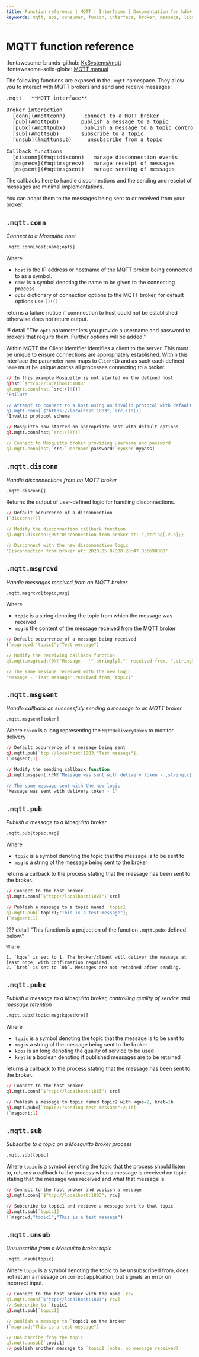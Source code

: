 ```yaml
---
title: Function reference | MQTT | Interfaces | Documentation for kdb+ and q
keywords: mqtt, api, consumer, fusion, interface, broker, message, library, telemetry, producer, q
---
```

# MQTT function reference

:fontawesome-brands-github: 
[KxSystems/mqtt](https://github.com/KxSystems/mqtt)
<br>
:fontawesome-solid-globe:
[MQTT manual](https://mosquitto.org/man/mqtt-7.html)

The following functions are exposed in the `.mqtt` namespace.
They allow you to interact with MQTT brokers and send and receive messages.

<pre markdown="1" class="language-txt">
.mqtt   **MQTT interface**

Broker interaction
  [conn](#mqttconn)      connect to a MQTT broker
  [pub](#mqttpub)       publish a message to a topic
  [pubx](#mqttpubx)      publish a message to a topic controlling qos and ret
  [sub](#mqttsub)       subscribe to a topic
  [unsub](#mqttunsub)     unsubscribe from a topic

Callback functions
  [disconn](#mqttdisconn)   manage disconnection events
  [msgrecv](#mqttmsgrecv)   manage receipt of messages
  [msgsent](#mqttmsgsent)   manage sending of messages
</pre>

The callbacks here to handle disconnections and the sending and receipt of messages are minimal implementations. 

You can adapt them to the messages being sent to or received from your broker.


## `.mqtt.conn`

_Connect to a Mosquitto host_

```txt
.mqtt.conn[host;name;opts]
```

Where

-   `host` is the IP address or hostname of the MQTT broker being connected to as a symbol.
-   `name` is a symbol denoting the name to be given to the connecting process
-   `opts` dictionary of connection options to the MQTT broker, for default options use `()!()`

returns a failure notice if connnection to host could not be established otherwise does not return output.

!!! detail "The `opts` parameter lets you provide a username and password to brokers that require them. Further options will be added."

Within MQTT the Client Identifier identifies a client to the server. This must be unique to ensure connections are appropriately established. Within this interface the parameter `name` maps to `ClientID` and as such each defined `name` must be unique across all processes connecting to a broker.

```q
// In this example Mosquitto is not started on the defined host
q)hst:`$"tcp://localhost:1883"
q).mqtt.conn[hst;`src;()!()]
'Failure

// Attempt to connect to a host using an invalid protocol with default options
q).mqtt.conn[`$"https://localhost:1883";`src;()!()]
'Invalid protocol scheme

// Mosquitto now started on appropriate host with default options
q).mqtt.conn[hst;`src;()!()]

// Connect to Mosquitto broker providing username and password
q).mqtt.conn[hst;`src;`username`password!`myuser`mypass]
```


## `.mqtt.disconn`

_Handle disconnections from an MQTT broker_

```txt
.mqtt.disconn[]
```

Returns the output of user-defined logic for handling disconnections.

```q
// Default occurrence of a disconnection
(`disconn;())

// Modify the disconnection callback function
q).mqtt.disconn:{0N!"Disconnection from broker at: ",string[.z.p];}

// Disconnect with the new disconnection logic
"Disconnection from broker at: 2020.05.07D08:28:47.836698000"
```


## `.mqtt.msgrcvd`

_Handle messages received from an MQTT broker_

```txt
.mqtt.msgrcvd[topic;msg]
```

Where

-  `topic` is a string denoting the topic from which the message was received
-  `msg` is the content of the message received from the MQTT broker

```q
// Default occurrence of a message being received
(`msgrecvd;"topic1";"Test message")

// Modify the receiving callback function
q).mqtt.msgrcvd:{0N!"Message - '",string[y],"' received from, ",string[x];}

// The same message received with the new logic
"Message - 'Test message' received from, topic1"
```


## `.mqtt.msgsent`

_Handle callback on successfuly sending a message to an MQTT broker_

```txt
.mqtt.msgsent[token]
```

Where `token` is a long representing the `MqttDeliveryToken` to monitor delivery

```q
// Default occurrence of a message being sent
q).mqtt.pub[`tcp://localhost:1883;"Test message"];
(`msgsent;1)

// Modify the sending callback function
q).mqtt.msgsent:{0N!"Message was sent with delivery token - ,string[x];}

// The same message sent with the new logic
"Message was sent with delivery token - 1" 
```


## `.mqtt.pub`

_Publish a message to a Mosquitto broker_

```txt
.mqtt.pub[topic;msg]
```

Where

-   `topic` is a symbol denoting the topic that the message is to be sent to
-   `msg` is a string of the message being sent to the broker

returns a callback to the process stating that the message has been sent to the broker.

```q
// Connect to the host broker
q).mqtt.conn[`$"tcp://localhost:1883";`src]

// Publish a message to a topic named `topic1
q).mqtt.pub[`topic1;"This is a test message"];
(`msgsent;1)
```

??? detail "This function is a projection of the function `.mqtt.pubx` defined below."

    Where 

  	1. `kqos` is set to 1. The broker/client will deliver the message at least once, with confirmation required.
  	2. `kret` is set to `0b`. Messages are not retained after sending.


## `.mqtt.pubx`

_Publish a message to a Mosquitto broker, controlling quality of service and message retention_

```txt
.mqtt.pubx[topic;msg;kqos;kret]
```

Where

- `topic` is a symbol denoting the topic that the message is to be sent to
- `msg` is a string of the message being sent to the broker
- `kqos` is an long denoting the quality of service to be used
- `kret` is a boolean denoting if published messages are to be retained

returns a callback to the process stating that the message has been sent to the broker.

```q
// Connect to the host broker
q).mqtt.conn[`$"tcp://localhost:1883";`src]

// Publish a message to topic named topic2 with kqos=2, kret=1b
q).mqtt.pubx[`topic2;"Sending test message";2;1b]
(`msgsent;1)
```


## `.mqtt.sub`

_Subscribe to a topic on a Mosquitto broker process_

```txt
.mqtt.sub[topic]
```

Where `topic` is a symbol denoting the topic that the process should listen to, returns a callback to the process when a message is received on topic stating that the message was received and what that message is.

```q
// Connect to the host broker and publish a message
q).mqtt.conn[`$"tcp://localhost:1883";`rcv]

// Subscribe to topic1 and recieve a message sent to that topic
q).mqtt.sub[`topic1]
(`msgrcvd;"topic1";"This is a test message")
```


## `.mqtt.unsub`

_Unsubscribe from a Mosquitto broker topic_

```txt
.mqtt.unsub[topic]
```

Where `topic` is a symbol denoting the topic to be unsubscribed from, does not return a message on correct application, but signals an error on incorrect input.

```q
// Connect to the host broker with the name `rcv
q).mqtt.conn[`$"tcp://localhost:1883";`rcv]
// Subscribe to `topic1
q).mqtt.sub[`topic1]

// publish a message to `topic1 on the broker
(`msgrcvd;"This is a test message")

// Unsubscribe from the topic 
q).mqtt.unsub[`topic1]
// publish another message to `topic1 (note, no message received)
```


